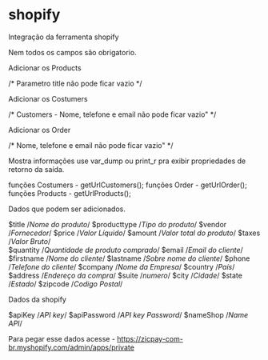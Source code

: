 # shopify
Integração da ferramenta shopify

Nem todos os campos são obrigatorio.

Adicionar os Products

/*
Parametro title não pode ficar vazio
*/

Adicionar os Costumers

/* 
Customers -
Nome, telefone e email não pode ficar vazio"
*/

Adicionar os Order

/* 
Nome, telefone e email não pode ficar vazio"
*/


Mostra informações use var_dump ou print_r
pra exibir propriedades de retorno da saída.

funções Costumers - getUrlCustomers();
funções Order     - getUrlOrder();
funções Products  - getUrlProducts();

Dados que podem ser adicionados.

$title       /*Nome do produto*/
$producttype /*Tipo do produto*/
$vendor      /*Fornecedor*/
$price       /*Valor Líquido*/ 
$amount      /*Valor total do produto*/ 
$taxes       /*Valor Bruto*/  
$quantity    /*Quantidade de produto comprado*/
$email       /*Email do cliente*/
$firstname   /*Nome do cliente*/
$lastname    /*Sobre nome do cliente*/
$phone       /*Telefone do cliente*/
$company     /*Nome da Empresa*/
$country     /*País*/
$address     /*Endereço da compra*/
$suite       /*numero*/
$city        /*Cidade*/
$state       /*Estado*/
$zipcode     /*Codigo Postal*/

Dados da shopify

$apiKey        /*API key*/
$apiPassword  /*API key Password*/
$nameShop    /*Name API*/

Para pegar esse dados acesse - https://zicpay-com-br.myshopify.com/admin/apps/private
